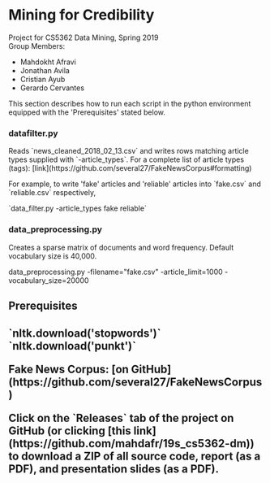 # Mining for Credibility
Project for CS5362 Data Mining, Spring 2019<br/>
Group Members:
* Mahdokht Afravi
* Jonathan Avila
* Cristian Ayub
* Gerardo Cervantes

<run>
<p>This section describes how to run each script in the python environment equipped with the 'Prerequisites' stated below.</p>

<h3>datafilter.py</h3>
    <p>Reads `news_cleaned_2018_02_13.csv` and writes rows matching article types supplied with `-article_types`. For a 
    complete list of article types (tags): [link](https://github.com/several27/FakeNewsCorpus#formatting)</p>
    <p>For example, to write 'fake' articles and 'reliable' articles into `fake.csv` and `reliable.csv` respectively, </p>
    `data_filter.py -article_types fake reliable`
  
<h3>data_preprocessing.py</h3>
    <p>Creates a sparse matrix of documents and word frequency. Default vocabulary size is 40,000.</p>
    <p>data_preprocessing.py -filename="fake.csv" -article_limit=1000 -vocabulary_size=20000</p>

<h2>Prerequisites<h2>
    `nltk.download('stopwords')`
    `nltk.download('punkt')`
</run>

<resources>
    <p>Fake News Corpus: [on GitHub](https://github.com/several27/FakeNewsCorpus)</p>
</resources>

<Downloadables>
    <p>Click on the `Releases` tab of the project on GitHub (or clicking [this link](https://github.com/mahdafr/19s_cs5362-dm)) to download a ZIP of all source code, report (as a PDF), and presentation slides (as a PDF).</p>
</Downloadables>
